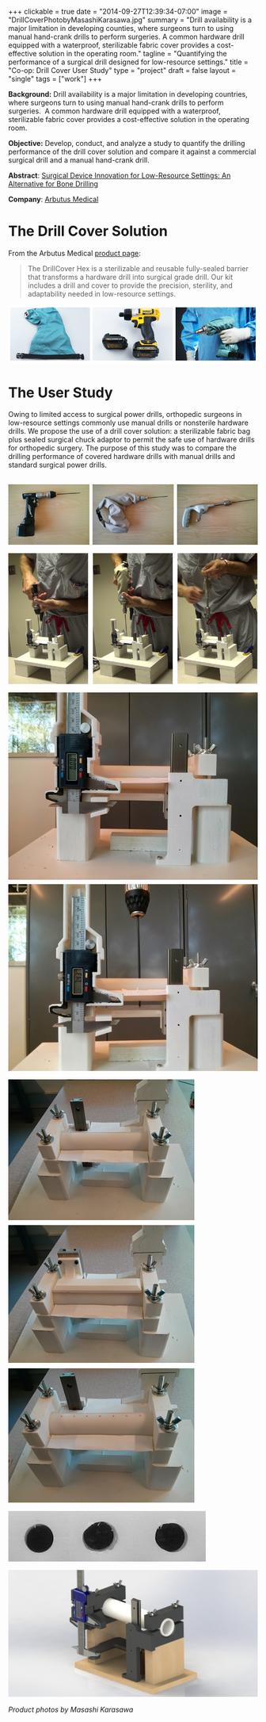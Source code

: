+++
clickable = true
date = "2014-09-27T12:39:34-07:00"
image = "DrillCoverPhotobyMasashiKarasawa.jpg"
summary = "Drill availability is a major limitation in developing counties, where surgeons turn to using manual hand-crank drills to perform surgeries. A common hardware drill equipped with a waterproof, sterilizable fabric cover provides a cost-effective solution in the operating room."
tagline = "Quantifying the performance of a surgical drill designed for low-resource settings."
title = "Co-op: Drill Cover User Study"
type = "project"
draft = false
layout = "single"
tags = ["work"]
+++

__Background:__ Drill availability is a major limitation in developing countries, where surgeons turn to using manual hand-crank drills to perform surgeries.  A common hardware drill equipped with a waterproof, sterilizable fabric cover provides a cost-effective solution in the operating room.

__Objective:__ Develop, conduct, and analyze a study to quantify the drilling performance of the drill cover solution and compare it against a commercial surgical drill and a manual hand-crank drill.

__Abstract__: [Surgical Device Innovation for Low-Resource Settings: An Alternative for Bone Drilling](http://canjsurg.ca/wp-content/uploads/2015/10/58-4-S157.pdf)

__Company__: [Arbutus Medical](http://arbutusmedical.ca)

# The Drill Cover Solution

From the Arbutus Medical [product page](http://arbutusmedical.ca/human-health/products/drill-cover-hex):

> The DrillCover Hex is a sterilizable and reusable fully-sealed barrier that transforms a hardware drill into surgical grade drill. Our kit includes a drill and cover to provide the precision, sterility, and adaptability needed in low-resource settings.

![Detailed view of the drill cover.](drillcover.PNG)

# The User Study

Owing to limited access to surgical power drills, orthopedic surgeons in low-resource settings commonly use manual drills or nonsterile hardware drills. We propose the use of a drill cover solution: a sterilizable fabric bag plus sealed surgical chuck adaptor to permit the safe use of hardware drills for orthopedic surgery.
The purpose of this study was to compare the drilling performance of covered hardware drills with manual drills and standard surgical power drills.
<br><br>

![From left to right: commercial surgical drill, drill cover solution, manual hand-crank drill.](DC-Study_2.png)

![Operation of the test apparatus.](DC-Study_3.png)

![Method to easily measure the plunge depth through the surrogate bone. The platform moves down as the drill bit pushes against it. The calipers measure the resulting depth.](DC-Study_4.png)

![Stamping method to consistently mark targets for the drilling tests](DC-Study_1.png)

![Comparison of hole quality. A well drilled hole face (left) compared to two holes drilled off axis (right).](Hole-quality-comparison.png)

![Test apparatus, modeled in SolidWorks.](Bone-model-render-1024x520.jpg)

_Product photos by Masashi Karasawa_
